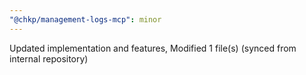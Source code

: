 ```yaml
---
"@chkp/management-logs-mcp": minor
---
```


Updated implementation and features, Modified 1 file(s) (synced from internal repository)
